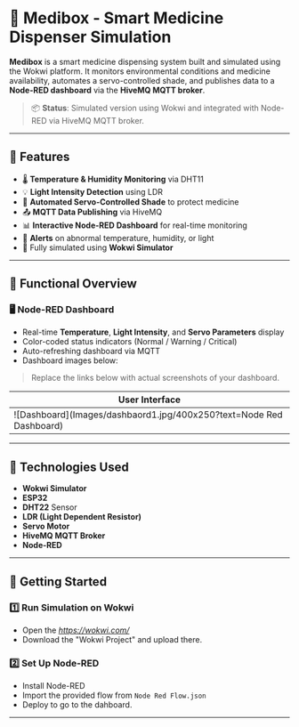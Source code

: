 # 💊 Medibox - Smart Medicine Dispenser Simulation

**Medibox** is a smart medicine dispensing system built and simulated using the Wokwi platform. It monitors environmental conditions and medicine availability, automates a servo-controlled shade, and publishes data to a **Node-RED dashboard** via the **HiveMQ MQTT broker**.

> 📦 **Status**: Simulated version using Wokwi and integrated with Node-RED via HiveMQ MQTT broker.

---

## 🌟 Features

* 🌡️ **Temperature & Humidity Monitoring** via DHT11
* 💡 **Light Intensity Detection** using LDR
* 🚪 **Automated Servo-Controlled Shade** to protect medicine
* 📤 **MQTT Data Publishing** via HiveMQ
* 📊 **Interactive Node-RED Dashboard** for real-time monitoring
* 🔔 **Alerts** on abnormal temperature, humidity, or light
* 🧪 Fully simulated using **Wokwi Simulator**

---

## 🧠 Functional Overview

### 🖥️ Node-RED Dashboard

* Real-time **Temperature**, **Light Intensity**, and **Servo Parameters** display
* Color-coded status indicators (Normal / Warning / Critical)
* Auto-refreshing dashboard via MQTT
* Dashboard images below:

> Replace the links below with actual screenshots of your dashboard.

| User Interface                                                                                                                         |
| -------------------------------------------------------------------------------- 
| ![Dashboard](Images/dashbaord1.jpg/400x250?text=Node Red Dashboard) 

---

## 🔧 Technologies Used

* **Wokwi Simulator**
* **ESP32**
* **DHT22** Sensor
* **LDR (Light Dependent Resistor)**
* **Servo Motor**
* **HiveMQ MQTT Broker**
* **Node-RED**

---

## 🚀 Getting Started

### 1️⃣ Run Simulation on Wokwi

* Open the *https://wokwi.com/*
* Download the "Wokwi Project" and upload there.

### 2️⃣ Set Up Node-RED

* Install Node-RED
* Import the provided flow from `Node Red Flow.json`
* Deploy to go to the dahboard.
  
---

